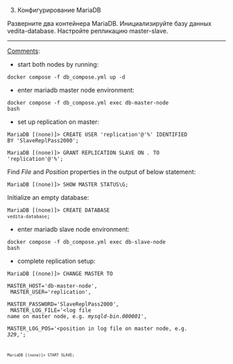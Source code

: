 3. Конфигурирование MariaDB

Разверните два контейнера MariaDB. Инициализируйте базу данных vedita-database. Настройте репликацию master-slave.

<hr>

<ins>Comments</ins>:

- start both nodes by running:

<code>docker compose -f db_compose.yml up -d</code>

- enter mariadb master node environment:

<code>docker compose -f db_compose.yml exec db-master-node bash</code>

- set up replication on master:

<code>MariaDB [(none)]> CREATE USER 'replication'@'%' IDENTIFIED BY 'SlaveReplPass2000';</code>

<code>MariaDB [(none)]> GRANT REPLICATION SLAVE ON *.* TO 'replication'@'%';</code>

Find *File* and *Position* properties in the output of below statement:

<code>MariaDB [(none)]> SHOW MASTER STATUS\G;</code> 

Initialize an empty database:

<code>MariaDB [(none)]> CREATE DATABASE `vedita-database`;</code> 

- enter mariadb slave node environment:

<code>docker compose -f db_compose.yml exec db-slave-node bash</code>

- complete replication setup:

<code>MariaDB [(none)]> CHANGE MASTER TO <br/>
MASTER_HOST='db-master-node',<br/>
MASTER_USER='replication',<br/>
MASTER_PASSWORD='SlaveReplPass2000',<br/>
MASTER_LOG_FILE='<log file name on master node, e.g. <em>mysqld-bin.000001</em>',<br/>
MASTER_LOG_POS='<position in log file on master node, e.g. <em>329</em>,';<code>

<code>MariaDB [(none)]> START SLAVE;</code>
